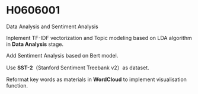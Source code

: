 # H0606001
Data Analysis and Sentiment Analysis

Inplement TF-IDF vectorization and Topic modeling based on LDA algorithm in **Data Analysis** stage.

Add Sentiment Analysis based on Bert model.

Use **SST-2**（Stanford Sentiment Treebank v2）as dataset.

Reformat key words as materials in **WordCloud** to implement visualisation function. 
